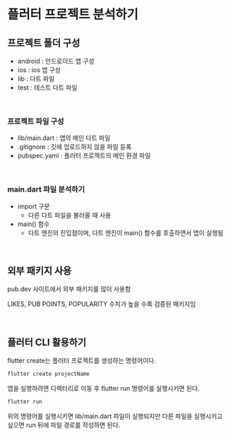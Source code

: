 # 플러터 프로젝트 분석하기

## 프로젝트 폴더 구성

- android : 안드로이드 앱 구성
- ios : ios 앱 구성
- lib : 다트 파일
- test : 테스트 다트 파일

<br>

### 프로젝트 파일 구성

- lib/main.dart : 앱의 메인 다트 파일
- .gitignore : 깃에 업로드하지 않을 파일 등록
- pubspec.yaml : 플러터 프로젝트의 메인 환경 파일

<br>

### main.dart 파일 분석하기

- import 구문
  - 다른 다트 파일을 불러올 때 사용
- main() 함수
  - 다트 엔진의 진입점이며, 다트 엔진이 main() 함수를 호출하면서 앱이 실행됨

<br>

## 외부 패키지 사용

pub.dev 사이트에서 외부 패키지를 많이 사용함

LIKES, PUB POINTS, POPULARITY 수치가 높을 수록 검증된 패키지임

<br>

## 플러터 CLI 활용하기

flutter create는 플러터 프로젝트를 생성하는 명령어이다.

~~~bash
flutter create projectName
~~~

앱을 실행하려면 디렉터리로 이동 후 flutter run 명령어를 실행시키면 된다.

~~~bash
flutter run
~~~

위의 명령어를 실행시키면 lib/main.dart 파일이 실행되지만 다른 파일을 실행시키고 싶으면 run 뒤에 파일 경로를 작성하면 된다.